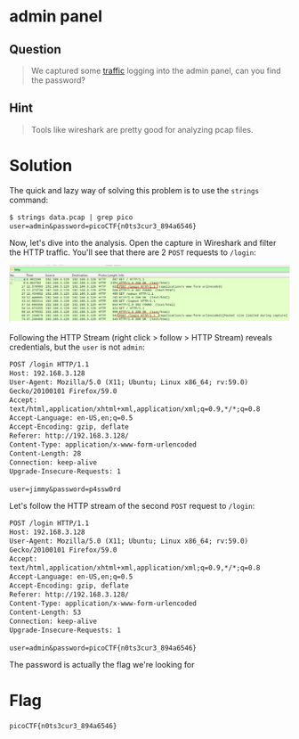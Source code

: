 # admin panel
## Question
>We captured some [traffic](files/data.pcap) logging into the admin panel, can you find the password? 

## Hint
>Tools like wireshark are pretty good for analyzing pcap files.

# Solution
The quick and lazy way of solving this problem is to use the `strings` command:
~~~~
$ strings data.pcap | grep pico
user=admin&password=picoCTF{n0ts3cur3_894a6546}
~~~~

Now, let's dive into the analysis. Open the capture in Wireshark and filter the HTTP traffic. You'll see that there are 2 `POST` requests to `/login`:

![post_login](files/wireshark_post_login.png "post_login")

Following the HTTP Stream (right click > follow > HTTP Stream) reveals credentials, but the `user` is not `admin`:
~~~~
POST /login HTTP/1.1
Host: 192.168.3.128
User-Agent: Mozilla/5.0 (X11; Ubuntu; Linux x86_64; rv:59.0) Gecko/20100101 Firefox/59.0
Accept: text/html,application/xhtml+xml,application/xml;q=0.9,*/*;q=0.8
Accept-Language: en-US,en;q=0.5
Accept-Encoding: gzip, deflate
Referer: http://192.168.3.128/
Content-Type: application/x-www-form-urlencoded
Content-Length: 28
Connection: keep-alive
Upgrade-Insecure-Requests: 1

user=jimmy&password=p4ssw0rd
~~~~

Let's follow the HTTP stream of the second `POST` request to `/login`:
~~~~
POST /login HTTP/1.1
Host: 192.168.3.128
User-Agent: Mozilla/5.0 (X11; Ubuntu; Linux x86_64; rv:59.0) Gecko/20100101 Firefox/59.0
Accept: text/html,application/xhtml+xml,application/xml;q=0.9,*/*;q=0.8
Accept-Language: en-US,en;q=0.5
Accept-Encoding: gzip, deflate
Referer: http://192.168.3.128/
Content-Type: application/x-www-form-urlencoded
Content-Length: 53
Connection: keep-alive
Upgrade-Insecure-Requests: 1

user=admin&password=picoCTF{n0ts3cur3_894a6546}
~~~~

The password is actually the flag we're looking for

# Flag
`picoCTF{n0ts3cur3_894a6546}`
